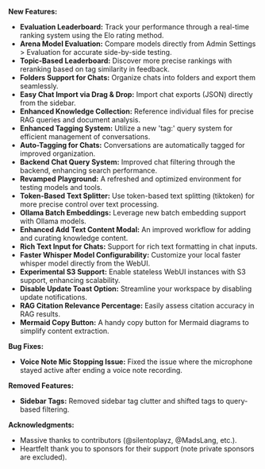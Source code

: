 **New Features:**
- **Evaluation Leaderboard:** Track your performance through a real-time ranking system using the Elo rating method.
- **Arena Model Evaluation:** Compare models directly from Admin Settings > Evaluation for accurate side-by-side testing.
- **Topic-Based Leaderboard:** Discover more precise rankings with reranking based on tag similarity in feedback.
- **Folders Support for Chats:** Organize chats into folders and export them seamlessly.
- **Easy Chat Import via Drag & Drop:** Import chat exports (JSON) directly from the sidebar.
- **Enhanced Knowledge Collection:** Reference individual files for precise RAG queries and document analysis.
- **Enhanced Tagging System:** Utilize a new 'tag:' query system for efficient management of conversations.
- **Auto-Tagging for Chats:** Conversations are automatically tagged for improved organization.
- **Backend Chat Query System:** Improved chat filtering through the backend, enhancing search performance.
- **Revamped Playground:** A refreshed and optimized environment for testing models and tools.
- **Token-Based Text Splitter:** Use token-based text splitting (tiktoken) for more precise control over text processing.
- **Ollama Batch Embeddings:** Leverage new batch embedding support with Ollama models.
- **Enhanced Add Text Content Modal:** An improved workflow for adding and curating knowledge content.
- **Rich Text Input for Chats:** Support for rich text formatting in chat inputs.
- **Faster Whisper Model Configurability:** Customize your local faster whisper model directly from the WebUI.
- **Experimental S3 Support:** Enable stateless WebUI instances with S3 support, enhancing scalability.
- **Disable Update Toast Option:** Streamline your workspace by disabling update notifications.
- **RAG Citation Relevance Percentage:** Easily assess citation accuracy in RAG results.
- **Mermaid Copy Button:** A handy copy button for Mermaid diagrams to simplify content extraction.

**Bug Fixes:**
- **Voice Note Mic Stopping Issue:** Fixed the issue where the microphone stayed active after ending a voice note recording.

**Removed Features:**
- **Sidebar Tags:** Removed sidebar tag clutter and shifted tags to query-based filtering.

**Acknowledgments:**
- Massive thanks to contributors (@silentoplayz, @MadsLang, etc.).
- Heartfelt thank you to sponsors for their support (note private sponsors are excluded).